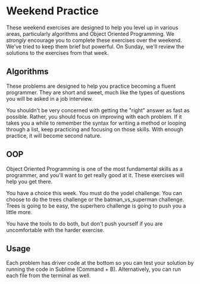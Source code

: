 # Weekend Practice

These weekend exercises are designed to help you level up in various areas, particularly algorithms and Object Oriented Programming. We *strongly* encourage you to complete these exercises over the weekend. We've tried to keep them brief but powerful. On Sunday, we'll review the solutions to the exercises from that week.

## Algorithms

These problems are designed to help you practice becoming a fluent programmer. They are short and sweet, much like the types of questions you will be asked in a job interview.

You shouldn't be very concerned with getting the "right" answer as fast as possible. Rather, you should focus on improving with each problem. If it takes you a while to remember the syntax for writing a method or looping through a list, keep practicing and focusing on those skills. With enough practice, it will become second nature.

## OOP

Object Oriented Programming is one of the most fundamental skills as a programmer, and you'll want to get really good at it. These exercises will help you get there. 

You have a choice this week. You must do the yodel challenge. You can choose to do the trees challenge or the batman_vs_superman challenge. Trees is going to be easy, the superhero challenge is going to push you a little more.

You have the tools to do both, but don't push yourself if you are uncomfortable with the harder exercise.


## Usage

Each problem has driver code at the bottom so you can test your solution by running the code in Sublime (Command + B). Alternatively, you can run each file from the terminal as well.
